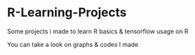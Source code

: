 # R-Learning-Projects

Some projects i made to learn R basics & tensorflow usage on R

You can take a look on graphs & codes I made
